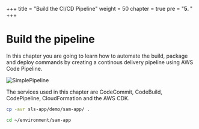 +++
title = "Build the CI/CD Pipeline"
weight = 50
chapter = true
pre = "<b>5. </b>"
+++

# Build the pipeline

In this chapter you are going to learn how to automate the build, package and deploy commands by creating a continous delivery pipeline using AWS Code Pipeline. 

![SimplePipeline](/images/build-pipeline/pipeline-art.png)

The services used in this chapter are CodeCommit, CodeBuild, CodePipeline, CloudFormation and the AWS CDK.

```bash
cp -avr sls-app/demo/sam-app/ .

cd ~/environment/sam-app
```